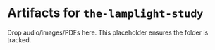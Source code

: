 # Artifacts for `the-lamplight-study`

Drop audio/images/PDFs here. This placeholder ensures the folder is tracked.
